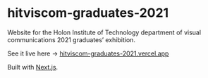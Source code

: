 # hitviscom-graduates-2021

Website for the Holon Institute of Technology department of visual communications 2021 graduates’ exhibition.

See it live here → [hitviscom-graduates-2021.vercel.app](https://hitviscom-graduates-2021.vercel.app)

Built with [Next.js](https://nextjs.org).
